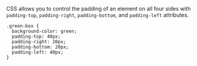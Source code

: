 CSS allows you to control the padding of an element on all four sides with `padding-top`, `padding-right`, `padding-bottom`, and `padding-left` attributes.

```
.green-box {
  background-color: green;
  padding-top: 40px;
  padding-right: 20px;
  padding-bottom: 20px;
  padding-left: 40px;
}
```